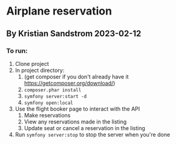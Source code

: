# Airplane reservation 
## By Kristian Sandstrom 2023-02-12

### To run:
1. Clone project
2. In project directory:
   1. (get composer if you don't already have it https://getcomposer.org/download/)
   2. `composer.phar install`
   3. `symfony server:start -d`
   4. `symfony open:local`
3. Use the flight booker page to interact with the API
   1. Make reservations
   2. View any reservations made in the listing
   3. Update seat or cancel a reservation in the listing
4. Run `symfony server:stop` to stop the server when you're done
